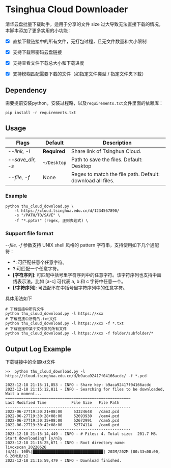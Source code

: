 # Tsinghua Cloud Downloader
清华云盘批量下载助手，适用于分享的文件 size 过大导致无法直接下载的情况，本脚本添加了更多实用的小功能：

- [x] 直接下载链接中的所有文件，无打包过程，且无文件数量和大小限制
- [x] 支持下载带密码云盘链接
- [x] 支持查看文件下载总大小和下载进度
- [x] 支持模糊匹配需要下载的文件（如指定文件类型 / 指定文件夹下载）


## Dependency
需要提前安装python，安装过程略，以及`requirements.txt`文件里面的依赖库：
```shell
pip install -r requirements.txt
```

## Usage
|Flags|Default|Description|
|----|----|----|
|*--link, -l* |**Required** |Share link of Tsinghua Cloud.|
|*--save_dir, -s* | `~/Desktop` | Path to save the files. Default: Desktop |
|*--file, -f* | None | Regex to match the file path. Default: download all files.|

### Example
```shell
python thu_cloud_download.py \
    -l https://cloud.tsinghua.edu.cn/d/1234567890/ 
    -s "/PATH/TO/SAVE" \
    -f "*.pptx?" (regex, 正则表达式) \
```
### Support file format
*--file, -f* 参数支持 UNIX shell 风格的 pattern 字符串，支持使用如下几个通配符：

- **\***: 可匹配任意个任意字符。
- **?**:可匹配一个任意字符。
- **\[字符序列\]**: 可匹配中括号里字符序列中的任意字符。该字符序列也支持中画线表示法。比如 \[a-c\] 可代表 a, b 和 c 字符中任意一个。
- **\[\!字符序列\]**: 可匹配不在中括号里字符序列中的任意字符。

具体用法如下
```shell
# 下载链接中所有文件
python thu_cloud_download.py -l https://xxx
# 下载链接中所有的.txt文件
python thu_cloud_download.py -l https://xxx -f *.txt
# 下载链接中某个文件夹的所有文件
python thu_cloud_download.py -l https://xxx -f folder/subfolder/*
``` 


## Output Log Example
下载链接中的全部txt文件
```
>>  python thu_cloud_download.py -l https://cloud.tsinghua.edu.cn/d/b9aca92417f04166acdc/ -f *.pcd

2023-12-18 21:15:11,853 - INFO - Share key: b9aca92417f04166acdc
2023-12-18 21:15:12,811 - INFO - Searching for files to be downloaded, Wait a moment...
=======================================================
Last Modified Time           File Size   File Path
-------------------------------------------------------
2022-06-27T19:30:21+08:00     53324648   /cam3.pcd
2022-06-27T19:30:28+08:00     52693930   /cam4.pcd
2022-06-27T19:30:35+08:00     52672991   /cam5.pcd
2022-06-27T19:30:42+08:00     52774114   /cam6.pcd
-------------------------------------------------------
2023-12-18 21:15:14,449 - INFO - # Files: 4. Total size:  201.7 MB.
Start downloading? [y/n]y
2023-12-18 21:15:25,671 - INFO - Root directory name: livoxscan_20220626
[4/4]: 100%|███████████████████████████████| 202M/202M [00:33<00:00, 6.26MiB/s]
2023-12-18 21:15:59,479 - INFO - Download finished.
```